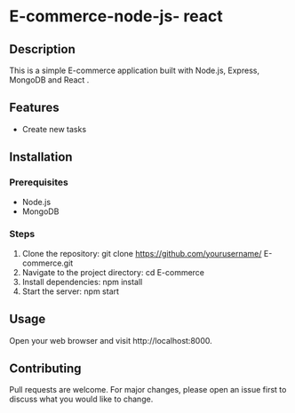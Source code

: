 # E-commerce-node-js- react

## Description
This is a simple  E-commerce  application built with Node.js, Express, MongoDB and React .

## Features
- Create new tasks

## Installation

### Prerequisites
- Node.js
- MongoDB

### Steps
1. Clone the repository: git clone https://github.com/yourusername/ E-commerce.git
2. Navigate to the project directory: cd  E-commerce
3. Install dependencies: npm install
4. Start the server: npm start

## Usage
Open your web browser and visit http://localhost:8000.

## Contributing
Pull requests are welcome. For major changes, please open an issue first to discuss what you would like to change.

